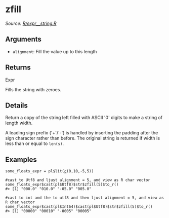 # zfill

*Source: [R/expr__string.R](https://github.com/pola-rs/r-polars/tree/main/R/expr__string.R)*

## Arguments

- `alignment`: Fill the value up to this length

## Returns

Expr

Fills the string with zeroes.

## Details

Return a copy of the string left filled with ASCII '0' digits to make a string of length width.

A leading sign prefix ('+'/'-') is handled by inserting the padding after the sign character rather than before. The original string is returned if width is less than or equal to `len(s)`.

## Examples

<pre class='r-example'><code><span class='r-in'><span><span class='va'>some_floats_expr</span> <span class='op'>=</span> <span class='va'>pl</span><span class='op'>$</span><span class='fu'>lit</span><span class='op'>(</span><span class='fu'><a href='https://rdrr.io/r/base/c.html'>c</a></span><span class='op'>(</span><span class='fl'>0</span>,<span class='fl'>10</span>,<span class='op'>-</span><span class='fl'>5</span>,<span class='fl'>5</span><span class='op'>)</span><span class='op'>)</span></span></span>
<span class='r-in'><span></span></span>
<span class='r-in'><span><span class='co'>#cast to Utf8 and ljust alignment = 5, and view as R char vector</span></span></span>
<span class='r-in'><span><span class='va'>some_floats_expr</span><span class='op'>$</span><span class='fu'>cast</span><span class='op'>(</span><span class='va'>pl</span><span class='op'>$</span><span class='va'>Utf8</span><span class='op'>)</span><span class='op'>$</span><span class='va'>str</span><span class='op'>$</span><span class='fu'>zfill</span><span class='op'>(</span><span class='fl'>5</span><span class='op'>)</span><span class='op'>$</span><span class='fu'>to_r</span><span class='op'>(</span><span class='op'>)</span></span></span>
<span class='r-out co'><span class='r-pr'>#&gt;</span> [1] "000.0" "010.0" "-05.0" "005.0"</span>
<span class='r-in'><span></span></span>
<span class='r-in'><span><span class='co'>#cast to int and the to utf8 and then ljust alignment = 5, and view as R char vector</span></span></span>
<span class='r-in'><span><span class='va'>some_floats_expr</span><span class='op'>$</span><span class='fu'>cast</span><span class='op'>(</span><span class='va'>pl</span><span class='op'>$</span><span class='va'>Int64</span><span class='op'>)</span><span class='op'>$</span><span class='fu'>cast</span><span class='op'>(</span><span class='va'>pl</span><span class='op'>$</span><span class='va'>Utf8</span><span class='op'>)</span><span class='op'>$</span><span class='va'>str</span><span class='op'>$</span><span class='fu'>zfill</span><span class='op'>(</span><span class='fl'>5</span><span class='op'>)</span><span class='op'>$</span><span class='fu'>to_r</span><span class='op'>(</span><span class='op'>)</span></span></span>
<span class='r-out co'><span class='r-pr'>#&gt;</span> [1] "00000" "00010" "-0005" "00005"</span>
 </code></pre>